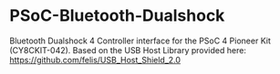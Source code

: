 # PSoC-Bluetooth-Dualshock
Bluetooth Dualshock 4 Controller interface for the PSoC 4 Pioneer Kit (CY8CKIT-042).  Based on the USB Host Library provided here: https://github.com/felis/USB_Host_Shield_2.0
